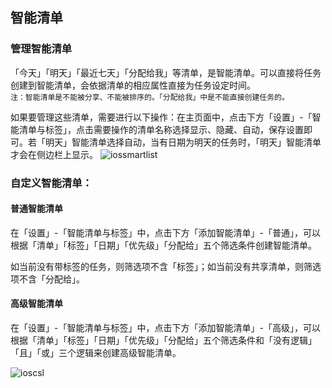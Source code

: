 ## 智能清单

### 管理智能清单

「今天」「明天」「最近七天」「分配给我」等清单，是智能清单。可以直接将任务创建到智能清单，会依据清单的相应属性直接为任务设定时间。 <br >`注：智能清单是不能被分享、不能被排序的。「分配给我」中是不能直接创建任务的。`

如果要管理这些清单，需要进行以下操作：在主页面中，点击下方「设置」-「智能清单与标签」，点击需要操作的清单名称选择显示、隐藏、自动，保存设置即可。若「明天」智能清单选择自动，当有日期为明天的任务时，「明天」智能清单才会在侧边栏上显示。
![iossmartlist](../images/ios/managelist/smartlist.jpg)

### 自定义智能清单：

#### 普通智能清单
在「设置」-「智能清单与标签」中，点击下方「添加智能清单」-「普通」，可以根据「清单」「标签」「日期」「优先级」「分配给」五个筛选条件创建智能清单。

如当前没有带标签的任务，则筛选项不含「标签」；如当前没有共享清单，则筛选项不含「分配给」。

#### 高级智能清单
在「设置」-「智能清单与标签」中，点击下方「添加智能清单」-「高级」，可以根据「清单」「标签」「日期」「优先级」「分配给」五个筛选条件和「没有逻辑」「且」「或」三个逻辑来创建高级智能清单。

![ioscsl](../images/ios/managelist/csl.jpg)
